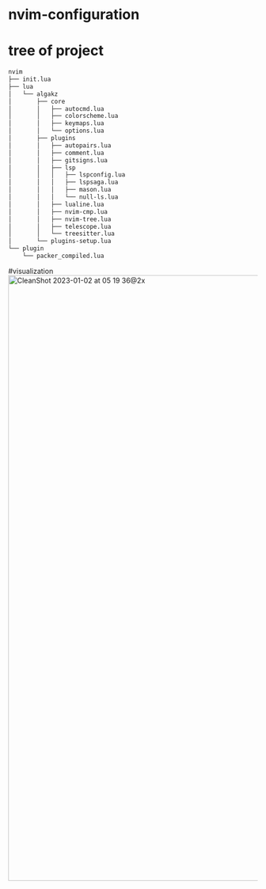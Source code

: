 # nvim-configuration

# tree of project
```bash
nvim
├── init.lua
├── lua
│   └── algakz
│       ├── core
│       │   ├── autocmd.lua
│       │   ├── colorscheme.lua
│       │   ├── keymaps.lua
│       │   └── options.lua
│       ├── plugins
│       │   ├── autopairs.lua
│       │   ├── comment.lua
│       │   ├── gitsigns.lua
│       │   ├── lsp
│       │   │   ├── lspconfig.lua
│       │   │   ├── lspsaga.lua
│       │   │   ├── mason.lua
│       │   │   └── null-ls.lua
│       │   ├── lualine.lua
│       │   ├── nvim-cmp.lua
│       │   ├── nvim-tree.lua
│       │   ├── telescope.lua
│       │   └── treesitter.lua
│       └── plugins-setup.lua
└── plugin
    └── packer_compiled.lua
```
#visualization
<img width="1224" alt="CleanShot 2023-01-02 at 05 19 36@2x" src="https://user-images.githubusercontent.com/77662392/210189465-f754c5d8-68d2-4c41-8e41-b716161570e8.png">
